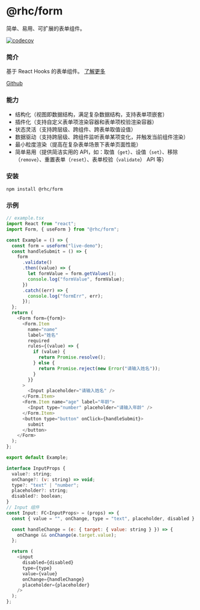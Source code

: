 # @rhc/form

简单、易用、可扩展的表单组件。

[![codecov](https://codecov.io/gh/glud123/rhc/branch/main/graph/badge.svg?token=DBDT3Q70YP)](https://codecov.io/gh/glud123/rhc)

### 简介

基于 React Hooks 的表单组件。 [了解更多](https://glud123.github.io/rhc/)

[Github](https://github.com/glud123/rhc/tree/main/components/form)

### 能力

- 结构化（视图即数据结构，满足复杂数据结构，支持表单项嵌套）
- 插件化（支持自定义表单项渲染容器和表单项校验渲染容器）
- 状态灵活（支持跨层级、跨组件、跨表单取值设值）
- 数据驱动（支持跨层级、跨组件监听表单某项变化，并触发当前组件渲染）
- 最小粒度渲染（提高在复杂表单场景下表单页面性能）
- 简单易用（提供简洁实用的 API，如：取值（`get`）、设值（`set`）、移除（`remove`）、重置表单（`reset`）、表单校验（`validate`） API 等）

### 安装

```shell
npm install @rhc/form
```

### 示例

```js
// example.tsx
import React from "react";
import Form, { useForm } from "@rhc/form";

const Example = () => {
  const form = useForm("live-demo");
  const handleSubmit = () => {
    form
      .validate()
      .then((value) => {
        let formValue = form.getValues();
        console.log("formValue", formValue);
      })
      .catch((err) => {
        console.log("formErr", err);
      });
  };
  return (
    <Form form={form}>
      <Form.Item
        name="name"
        label="姓名"
        required
        rules={(value) => {
          if (value) {
            return Promise.resolve();
          } else {
            return Promise.reject(new Error("请输入姓名"));
          }
        }}
      >
        <Input placeholder="请输入姓名" />
      </Form.Item>
      <Form.Item name="age" label="年龄">
        <Input type="number" placeholder="请输入年龄" />
      </Form.Item>
      <button type="button" onClick={handleSubmit}>
        submit
      </button>
    </Form>
  );
};

export default Example;

interface InputProps {
  value?: string;
  onChange?: (v: string) => void;
  type?: "text" | "number";
  placeholder?: string;
  disabled?: boolean;
}
// Input 组件
const Input: FC<InputProps> = (props) => {
  const { value = "", onChange, type = "text", placeholder, disabled } = props;

  const handleChange = (e: { target: { value: string } }) => {
    onChange && onChange(e.target.value);
  };

  return (
    <input
      disabled={disabled}
      type={type}
      value={value}
      onChange={handleChange}
      placeholder={placeholder}
    />
  );
};
```
